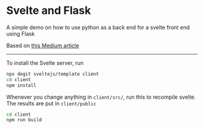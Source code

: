 # Svelte and Flask

A simple demo on how to use python as a back end for a svelte front end using Flask

Based on [this Medium article](https://aruva.medium.com/using-svelte-js-with-flask-backend-server-7f2c67dc11fe)

---

To install the Svelte server, run

```bash
npx degit sveltejs/template client
cd client
npm install
```

Whenever you change anything in `client/src/`, run this to recompile svelte.  The results are put in `client/public`

```bash
cd client
npm run build
```


